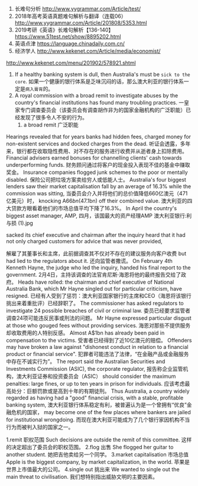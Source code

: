 1. 长难句分析 http://www.yygrammar.com/Article/test/
2. 2018年高考英语真题难句解析与翻译（连载06） http://www.yygrammar.com/Article/201808/5353.html
3. 2019考研《英语》长难句解析【136-140】 https://www.51test.net/show/8895202.html
4. 英语点津 https://language.chinadaily.com.cn/
5. 经济学人 http://www.kekenet.com/Article/media/economist/


http://www.kekenet.com/menu/201902/578921.shtml


1. If a healthy banking system is dull, then Australia's must be `sick to the core`.
如果一个健康的银行体系是乏味沉闷的话，那么澳大利亚的银行体系一定是`病入膏肓`的。
2. A royal commission with a broad remit to investigate abuses by the country's financial institutions has found many troubling practices.
一皇家专门调查委员会（该委员会有调查胡作非为的国家金融机构的广泛职能）已经发现了很多令人不安的行为。
    1. a broad remit 广泛职能

Hearings revealed that for years banks had hidden fees, charged money for non-existent services and docked charges from the dead.
听证会透露，多年来，银行都在收取隐性费用、对不存在的服务进行收费并从逝者身上扣除费用。
Financial advisers earned bonuses for channelling clients' cash towards underperforming funds.
财务顾问通过将客户的现金投入表现不佳的基金中赚取奖金。
Insurance companies flogged junk schemes to the poor or mentally disabled.
保险公司把垃圾方案卖给穷人或低能人士。
Australia's four biggest lenders saw their market capitalisation fall by an average of 16.3% while the commission was sitting,
当委员会介入并将他们的总价值降低660亿澳元（471亿美元）时，
knocking A$66bn ($47.1bn) off their combined value.
澳大利亚的四大贷款方眼看着他们的市场总值平均下降了16.3%。
In April the country's biggest asset manager, AMP,
四月，该国最大的资产经理AMP
澳大利亚银行:利与损 (1).jpg

sacked its chief executive and chairman after the inquiry heard that it had not only charged customers for advice that was never provided,

解雇了其董事长和主席，此前据调查其不仅对不存在的建议服务向客户收费
but had lied to the regulators about it.
还向监管者撒谎。
On February 4th Kenneth Hayne, the judge who led the inquiry, handed his final report to the government.
2月4日，主持该调查的法官肯尼斯·海恩将他的最终报告交给了政府。
Heads have rolled: the chairman and chief executive of National Australia Bank, which Mr Hayne singled out for particular criticism, have resigned.
已经有人受到了惩罚：澳大利亚国家银行的主席和CEO（海恩将该银行挑出来着重批评）已经辞职了。
The commissioner has asked regulators to investigate 24 possible breaches of civil or criminal law.
委员已经要求监管者调查24项可能违反民事或刑法的问题。
Mr Hayne expressed particular disgust at those who gouged fees without providing services.
海恩对那些不提供服务却收取费用的人特别反感。
Almost A$1bn has already been paid in compensation to the victims.
受害者已经得到了近10亿澳元的赔偿。
Offenders may have broken a law against "dishonest conduct in relation to a financial product or financial service".
犯罪者可能违法了法律，“在金融产品或金融服务中存在不诚实行为”。
The report said the Australian Securities and Investments Commission (ASIC), the corporate regulator,
报告称企业监管机构，澳大利亚证券和投资委员会（ASIC）
should consider the maximum penalties: large fines, or up to ten years in prison for individuals.
应该考虑最高处分：巨额罚款或是高到十年的有期徒刑。
Thus Australia, a country widely regarded as having had a "good" financial crisis, with a stable, profitable banking system,
澳大利亚银行体系稳定有利，被普遍认为是一个曾拥有“优良”金融危机的国家，
may become one of the few places where bankers are jailed for institutional wrongdoing.
而现在澳大利亚可能成为了几个银行家因机构不当行为而被判入狱的国家之一。


1.remit 职权范围
Such decisions are outside the remit of this committee.
这样的决定超出了委员会的职权范围。
2.flog 出售
She flogged her guitar to another student.
她把吉他卖给另一个同学。
3.market capitalisation 市场总值
Apple is the biggest company, by market capitalization, in the world.
苹果是世界上市值最大的公司。 
4.single out 挑出来
We wanted to single out the main threat to civilisation.
我们想特别指出威胁文明的主要因素。